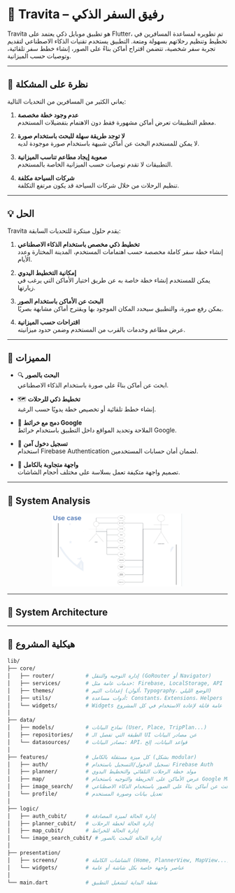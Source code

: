 # 🧳 Travita – رفيق السفر الذكي

Travita هو تطبيق موبايل ذكي يعتمد على Flutter، تم تطويره لمساعدة المسافرين في تخطيط وتنظيم رحلاتهم بسهولة ومتعة. التطبيق يستخدم تقنيات الذكاء الاصطناعي لتقديم تجربة سفر شخصية، تتضمن اقتراح أماكن بناءً على الصور، إنشاء خطط سفر تلقائية، وتوصيات حسب الميزانية.

---

## 🧩 نظرة على المشكلة

يعاني الكثير من المسافرين من التحديات التالية:

1. **عدم وجود خطة مخصصة**  
   معظم التطبيقات تعرض أماكن مشهورة فقط دون الاهتمام بتفضيلات المستخدم.

2. **لا توجد طريقة سهلة للبحث باستخدام صورة**  
   لا يمكن للمستخدم البحث عن أماكن شبيهة باستخدام صورة موجودة لديه.

3. **صعوبة إيجاد مطاعم تناسب الميزانية**  
   التطبيقات لا تقدم توصيات حسب الميزانية الخاصة بالمستخدم.

4. **شركات السياحة مكلفة**  
   تنظيم الرحلات من خلال شركات السياحة قد يكون مرتفع التكلفة.

---

## 💡 الحل

Travita يقدم حلول مبتكرة للتحديات السابقة:

1. **تخطيط ذكي مخصص باستخدام الذكاء الاصطناعي**  
   إنشاء خطة سفر كاملة مخصصة حسب اهتمامات المستخدم، المدينة المختارة وعدد الأيام.

2. **إمكانية التخطيط اليدوي**  
   يمكن للمستخدم إنشاء خطة خاصة به عن طريق اختيار الأماكن التي يرغب في زيارتها.

3. **البحث عن الأماكن باستخدام الصور**  
   يمكن رفع صورة، والتطبيق سيحدد المكان الموجود بها ويقترح أماكن مشابهة بصريًا.

4. **اقتراحات حسب الميزانية**  
   عرض مطاعم وخدمات بالقرب من المستخدم وضمن حدود ميزانيته.

---

## 🚀 المميزات

- 🔍 **البحث بالصور**  
  ابحث عن أماكن بناءً على صورة باستخدام الذكاء الاصطناعي.

- 🗺️ **تخطيط ذكي للرحلات**  
  إنشاء خطط تلقائية أو تخصيص خطة يدويًا حسب الرغبة.

- 📍 **دمج مع خرائط Google**  
  الملاحة وتحديد المواقع داخل التطبيق باستخدام خرائط Google.

- 🔐 **تسجيل دخول آمن**  
  استخدام Firebase Authentication لضمان أمان حسابات المستخدمين.

- 📱 **واجهة متجاوبة بالكامل**  
  تصميم واجهة متكيفة تعمل بسلاسة على مختلف أحجام الشاشات.

---
## 🧠 System Analysis

<p align="center">
<img src="https://raw.githubusercontent.com/ahmedgfouad/Travita/master/1.png" width="300"/>
   
</p>


---
## 🧠 System Architecture

---
## 📂 هيكلية المشروع


```bash
lib/
├── core/
│   ├── router/          # إدارة التوجيه والتنقل (GoRouter أو Navigator)
│   ├── services/        # خدمات عامة مثل: Firebase, LocalStorage, API
│   ├── themes/          # إعدادات الثيم (ألوان، Typography، الوضع الليلي)
│   ├── utils/           # أدوات مساعدة: Constants، Extensions، Helpers
│   └── widgets/         # Widgets عامة قابلة لإعادة الاستخدام في كل المشروع
│
├── data/
│   ├── models/          # نماذج البيانات (User, Place, TripPlan...)
│   ├── repositories/    # الطبقة التي تفصل الـ UI عن مصادر البيانات
│   └── datasources/     # مصادر البيانات: API، قواعد البيانات، إلخ
│
├── features/            # كل ميزة مستقلة بالكامل (بشكل modular)
│   ├── auth/            # تسجيل الدخول/التسجيل باستخدام Firebase Auth
│   ├── planner/         # مولد خطة الرحلات التلقائي والتخطيط اليدوي
│   ├── map/             # عرض الأماكن على الخريطة والتوجيه باستخدام Google Maps
│   ├── image_search/    # البحث عن أماكن بناءً على الصور باستخدام الذكاء الاصطناعي
│   └── profile/         # تعديل بيانات وصورة المستخدم
│
├── logic/
│   ├── auth_cubit/      # إدارة الحالة لميزة المصادقة
│   ├── planner_cubit/   # إدارة الحالة لخطة الرحلات
│   ├── map_cubit/       # إدارة الحالة للخرائط
│   └── image_search_cubit/ # إدارة الحالة للبحث بالصور
│
├── presentation/
│   ├── screens/         # الشاشات الكاملة (Home, PlannerView, MapView...)
│   └── widgets/         # عناصر واجهة خاصة بكل شاشة أو عامة
│
└── main.dart            # نقطة البداية لتشغيل التطبيق

